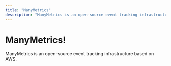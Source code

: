 ```yaml
---
title: "ManyMetrics"
description: "ManyMetrics is an open-source event tracking infrastructure based on AWS."
---
```


# ManyMetrics!

ManyMetrics is an open-source event tracking infrastructure based on AWS.
